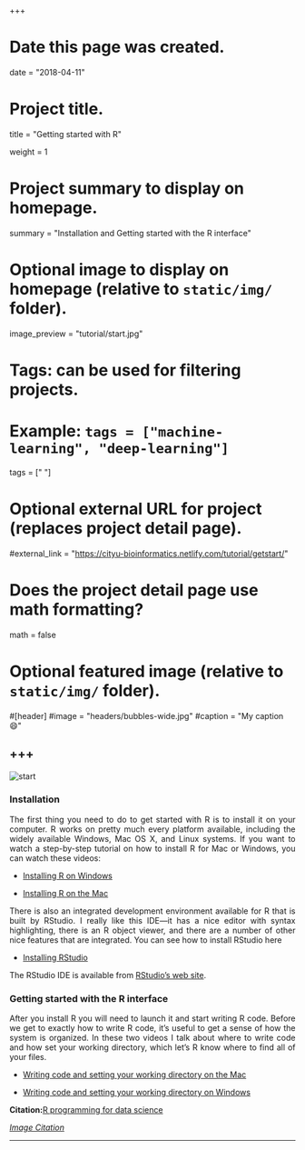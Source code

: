 +++
# Date this page was created.
date = "2018-04-11"

# Project title.
title = "Getting started with R"

weight = 1
# Project summary to display on homepage.
summary = "Installation and Getting started with the R interface"

# Optional image to display on homepage (relative to `static/img/` folder).
image_preview = "tutorial/start.jpg"

# Tags: can be used for filtering projects.
# Example: `tags = ["machine-learning", "deep-learning"]`
tags = [" "]

# Optional external URL for project (replaces project detail page).
#external_link = "https://cityu-bioinformatics.netlify.com/tutorial/getstart/"

# Does the project detail page use math formatting?
math = false

# Optional featured image (relative to `static/img/` folder).
#[header]
#image = "headers/bubbles-wide.jpg"
#caption = "My caption :smile:"


+++
---
![start](/img/tutorial/start.jpg)

### Installation
<p align="justify">The first thing you need to do to get started with R is to install it on your computer. R works on pretty much every platform available, including the widely available Windows, Mac OS X, and Linux systems. If you want to watch a step-by-step tutorial on how to install R for Mac or Windows, you can watch these videos:

* [Installing R on Windows](https://www.youtube.com/watch?v=Ohnk9hcxf9M&feature=youtu.be)

* [Installing R on the Mac](https://www.youtube.com/watch?v=uxuuWXU-7UQ&feature=youtu.be)

<p align="justify">There is also an integrated development environment available for R that is built by RStudio. I really like this IDE—it has a nice editor with syntax highlighting, there is an R object viewer, and there are a number of other nice features that are integrated. You can see how to install RStudio here

* [Installing RStudio](https://www.youtube.com/watch?v=bM7Sfz-LADM&feature=youtu.be)

The RStudio IDE is available from [RStudio’s web site](https://www.rstudio.com/).

### Getting started with the R interface
<p align="justify">After you install R you will need to launch it and start writing R code. Before we get to exactly how to write R code, it’s useful to get a sense of how the system is organized. In these two videos I talk about where to write code and how set your working directory, which let’s R know where to find all of your files.

* [Writing code and setting your working directory on the Mac](https://www.youtube.com/watch?v=8xT3hmJQskU&feature=youtu.be)

* [Writing code and setting your working directory on Windows](https://www.youtube.com/watch?v=XBcvH1BpIBo&feature=youtu.be)

**Citation:**[R programming for data science](https://bookdown.org/rdpeng/rprogdatascience/)

[*Image Citation*](http://www.tekmoz.com/laptop-repair-course-lets-get-started/)

---